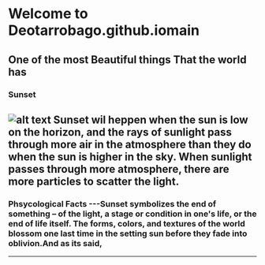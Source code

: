 # Welcome to Deotarrobago.github.iomain
**One of the most Beautiful things That the world has**
---
### Sunset
![alt text](https://media.istockphoto.com/id/1172427455/photo/beautiful-sunset-over-the-tropical-sea.jpg?s=612x612&w=0&k=20&c=i3R3cbE94hdu6PRWT7cQBStY_wknVzl2pFCjQppzTBg=)
Sunset wil heppen when the sun is low on the horizon, and the rays of sunlight pass through more air in the atmosphere than they do when the sun is higher in the sky. When sunlight passes through more atmosphere, there are more particles to scatter the light.
---
### Phsycological Facts ---Sunset symbolizes the end of something – of the light, a stage or condition in one's life, or the end of life itself. The forms, colors, and textures of the world blossom one last time in the setting sun before they fade into oblivion.And as its said,
---



